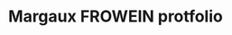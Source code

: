 ---
title: "Margaux FROWEIN protfolio"
description: "Portfolio of Margaux Frowein, a french artist photographer"
link: "https://www.margaux-frowein.com/"
source: "https://github.com/llanas/margauxfrowein-app"
skills: 
- nuxt
- strapi
- bulma
heroImage: "/images/projects/hero/margauxfrowein.png"
---